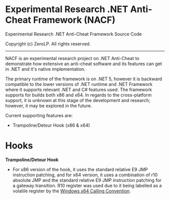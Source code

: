 # Experimental Research .NET Anti-Cheat Framework (NACF)

Experimental Research .NET Anti-Cheat Framework Source Code

Copyright (c) ZeroLP. All rights reserved.
***
NACF is an experimental research project on .NET Anti-Cheat to demonstrate how extensive an anti-cheat software and its features can get in .NET and it's native implementation. 

The primary runtime of the framework is on .NET 5, however it is backward compatible to the lower versions of .NET runtime and .NET Framework where it supports relevant .NET and C# features used. 
The framework supports for builds both x86 and x64. In regards to the cross-platform support, it is unknown at this stage of the development and research; however, it may be explored in the future.

Current supporting features are:
 - Trampoline/Detour Hook (x86 & x64)


# Hooks
**Trampoline/Detour Hook**
- For x86 version of the hook, it uses the standard relative E9 JMP instruction patching, and for x64 version, it uses a combination of r10 absolute JMP and the standard relative E9 JMP instruction patching for a gateway transition. R10 register was used due to it being labelled as a volatile register by the [Windows x64 Calling Convention](https://docs.microsoft.com/en-us/cpp/build/x64-calling-convention?view=msvc-160#calling-convention-defaults).
